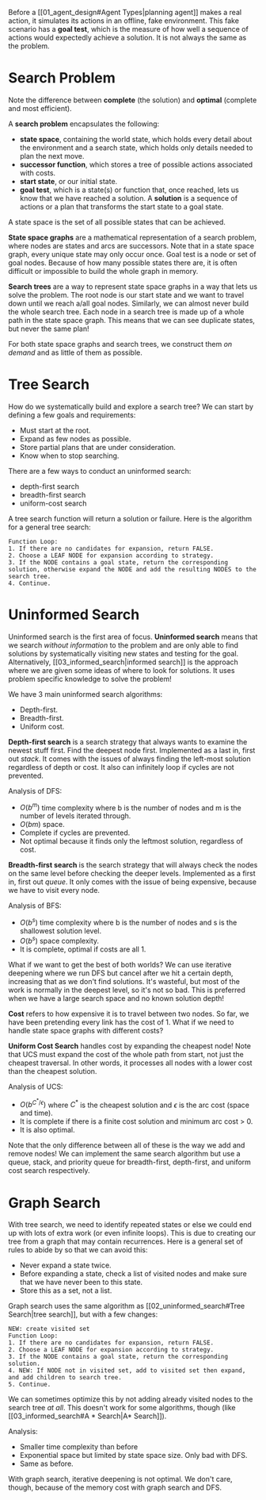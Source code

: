 Before a [[01_agent_design#Agent Types|planning agent]] makes a real action, it simulates its actions in an offline, fake environment. This fake scenario has a **goal test**, which is the measure of how well a sequence of actions would expectedly achieve a solution. It is not always the same as the problem. 

# Search Problem

Note the difference between **complete** (the solution) and **optimal** (complete and most efficient). 

A **search problem** encapsulates the following:
- **state space**, containing the world state, which holds every detail about the environment and a search state, which holds only details needed to plan the next move. 
- **successor function**, which stores a tree of possible actions associated with costs. 
- **start state**, or our initial state. 
- **goal test**, which is a state(s) or function that, once reached, lets us know that we have reached a solution. 
A **solution** is a sequence of actions or a plan that transforms the start state to a goal state. 

A state space is the set of all possible states that can be achieved. 

**State space graphs** are a mathematical representation of a search problem, where nodes are states and arcs are successors. Note that in a state space graph, every unique state may only occur once. Goal test is a node or set of goal nodes. Because of how many possible states there are, it is often difficult or impossible to build the whole graph in memory. 

**Search trees** are a way to represent state space graphs in a way that lets us solve the problem. The root node is our start state and we want to travel down until we reach a/all goal nodes. Similarly, we can almost never build the whole search tree. Each node in a search tree is made up of a whole path in the state space graph. This means that we can see duplicate states, but never the same plan!

For both state space graphs and search trees, we construct them *on demand* and as little of them as possible. 

# Tree Search
How do we systematically build and explore a search tree? We can start by defining a few goals and requirements:
- Must start at the root.
- Expand as few nodes as possible.
- Store partial plans that are under consideration.
- Know when to stop searching. 

There are a few ways to conduct an uninformed search:

- depth-first search
- breadth-first search
- uniform-cost search

A tree search function will return a solution or failure. Here is the algorithm for a general tree search:

~~~
Function Loop:
1. If there are no candidates for expansion, return FALSE.
2. Choose a LEAF NODE for expansion according to strategy.
3. If the NODE contains a goal state, return the corresponding solution, otherwise expand the NODE and add the resulting NODES to the search tree.
4. Continue.
~~~
# Uninformed Search

Uninformed search is the first area of focus. **Uninformed search** means that we search *without information* to the problem and are only able to find solutions by systematically visiting new states and testing for the goal. Alternatively, [[03_informed_search|informed search]] is the approach where we are given some ideas of where to look for solutions. It uses problem specific knowledge to solve the problem!

We have 3 main uninformed search algorithms: 
- Depth-first. 
- Breadth-first. 
- Uniform cost. 

**Depth-first search** is a search strategy that always wants to examine the newest stuff first. Find the deepest node first. Implemented as a last in, first out *stack*. It comes with the issues of always finding the left-most solution regardless of depth or cost. It also can infinitely loop if cycles are not prevented.

Analysis of DFS:
- $O(b^m)$ time complexity where b is the number of nodes and m is the number of levels iterated through. 
- $O(bm)$ space. 
- Complete if cycles are prevented. 
- Not optimal because it finds only the leftmost solution, regardless of cost. 

**Breadth-first search** is the search strategy that will always check the nodes on the same level before checking the deeper levels. Implemented as a first in, first out *queue*. It only comes with the issue of being expensive, because we have to visit every node. 

Analysis of BFS:
- $O(b^s)$ time complexity where b is the number of nodes and s is the shallowest solution level. 
- $O(b^s)$ space complexity. 
- It is complete, optimal if costs are all 1. 

What if we want to get the best of both worlds? We can use iterative deepening where we run DFS but cancel after we hit a certain depth, increasing that as we don't find solutions. It's wasteful, but most of the work is normally in the deepest level, so it's not so bad. This is preferred when we have a large search space and no known solution depth!

**Cost** refers to how expensive it is to travel between two nodes. So far, we have been pretending every link has the cost of 1. What if we need to handle state space graphs with different costs?

**Uniform Cost Search** handles cost by expanding the cheapest node! Note that UCS must expand the cost of the whole path from start, not just the cheapest traversal. In other words, it processes all nodes with a lower cost than the cheapest solution. 

Analysis of UCS:
- $O(b^{C^*/\epsilon})$ where $C^*$ is the cheapest solution and $\epsilon$ is the arc cost (space and time). 
- It is complete if there is a finite cost solution and minimum arc cost > 0. 
- It is also optimal. 

Note that the only difference between all of these is the way we add and remove nodes! We can implement the same search algorithm but use a queue, stack, and priority queue for breadth-first, depth-first, and uniform cost search respectively. 

# Graph Search

With tree search, we need to identify repeated states or else we could end up with lots of extra work (or even infinite loops). This is due to creating our tree from a graph that may contain recurrences. Here is a general set of rules to abide by so that we can avoid this:
- Never expand a state twice. 
- Before expanding a state, check a list of visited nodes and make sure that we have never been to this state. 
- Store this as a set, not a list. 

Graph search uses the same algorithm as [[02_uninformed_search#Tree Search|tree search]], but with a few changes:
~~~
NEW: create visited set
Function Loop:
1. If there are no candidates for expansion, return FALSE.
2. Choose a LEAF NODE for expansion according to strategy.
3. If the NODE contains a goal state, return the corresponding solution.
4. NEW: If NODE not in visited set, add to visited set then expand, and add children to search tree. 
5. Continue.
~~~
We can sometimes optimize this by not adding already visited nodes to the search tree *at all*. This doesn't work for some algorithms, though (like [[03_informed_search#A * Search|A* Search]]). 

Analysis:
- Smaller time complexity than before
- Exponential space but limited by state space size. Only bad with DFS.
- Same as before. 

With graph search, iterative deepening is not optimal. We don't care, though, because of the memory cost with graph search and DFS. 
